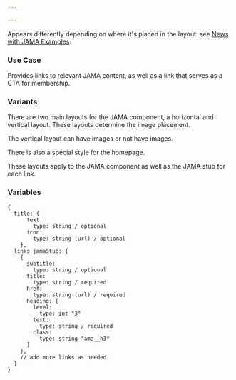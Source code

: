 ```yaml
---

---
```

Appears differently depending on where it's placed in the layout: see [News with JAMA Examples]().

### Use Case
Provides links to relevant JAMA content, as well as a link that serves as a CTA for membership.

### Variants
There are two main layouts for the JAMA component, a horizontal and vertical layout. These layouts determine the image placement.

The vertical layout can have images or not have images.

There is also a special style for the homepage.

These layouts apply to the JAMA component as well as the JAMA stub for each link.

### Variables
~~~
{
  title: {
      text: 
        type: string / optional
      icon: 
        type: string (url) / optional
    },
  links jamaStub: {
    {
      subtitle:
        type: string / optional
      title: 
        type: string / required
      href: 
        type: string (url) / required
      heading: [
        level: 
          type: int "3"
        text: 
          type: string / required       
        class:
          type: string "ama__h3"
      ]      
    },
    // add more links as needed.
  }
}

~~~
